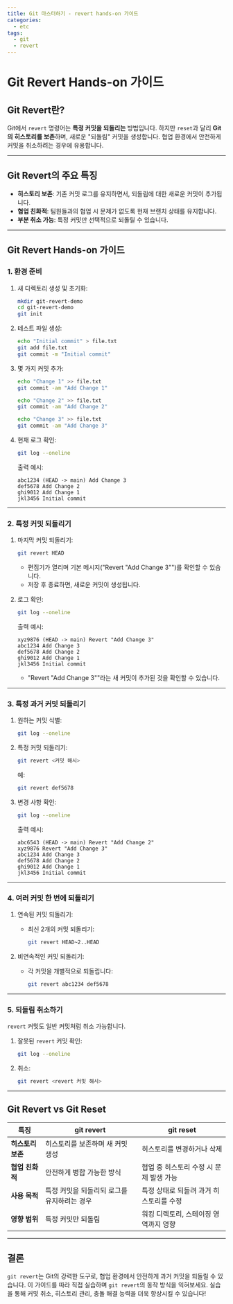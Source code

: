 ```yaml
---
title: Git 마스터하기 - revert hands-on 가이드
categories:
  - etc 
tags:
  - git
  - revert
---
```

# Git Revert Hands-on 가이드

## **Git Revert란?**

Git에서 `revert` 명령어는 **특정 커밋을 되돌리는** 방법입니다. 하지만 `reset`과 달리 **Git의 히스토리를 보존**하며, 새로운 "되돌림" 커밋을 생성합니다. 협업 환경에서 안전하게 커밋을 취소하려는 경우에 유용합니다.

---

## **Git Revert의 주요 특징**

- **히스토리 보존**: 기존 커밋 로그를 유지하면서, 되돌림에 대한 새로운 커밋이 추가됩니다.
- **협업 친화적**: 팀원들과의 협업 시 문제가 없도록 현재 브랜치 상태를 유지합니다.
- **부분 취소 가능**: 특정 커밋만 선택적으로 되돌릴 수 있습니다.

---

## **Git Revert Hands-on 가이드**

### **1. 환경 준비**

1. 새 디렉토리 생성 및 초기화:
   ```bash
   mkdir git-revert-demo
   cd git-revert-demo
   git init
   ```

2. 테스트 파일 생성:
   ```bash
   echo "Initial commit" > file.txt
   git add file.txt
   git commit -m "Initial commit"
   ```

3. 몇 가지 커밋 추가:
   ```bash
   echo "Change 1" >> file.txt
   git commit -am "Add Change 1"

   echo "Change 2" >> file.txt
   git commit -am "Add Change 2"

   echo "Change 3" >> file.txt
   git commit -am "Add Change 3"
   ```

4. 현재 로그 확인:
   ```bash
   git log --oneline
   ```
   출력 예시:
   ```
   abc1234 (HEAD -> main) Add Change 3
   def5678 Add Change 2
   ghi9012 Add Change 1
   jkl3456 Initial commit
   ```

---

### **2. 특정 커밋 되돌리기**

1. 마지막 커밋 되돌리기:
   ```bash
   git revert HEAD
   ```

   - 편집기가 열리며 기본 메시지("Revert \"Add Change 3\"")를 확인할 수 있습니다.
   - 저장 후 종료하면, 새로운 커밋이 생성됩니다.

2. 로그 확인:
   ```bash
   git log --oneline
   ```
   출력 예시:
   ```
   xyz9876 (HEAD -> main) Revert "Add Change 3"
   abc1234 Add Change 3
   def5678 Add Change 2
   ghi9012 Add Change 1
   jkl3456 Initial commit
   ```

   - "Revert \"Add Change 3\""라는 새 커밋이 추가된 것을 확인할 수 있습니다.

---

### **3. 특정 과거 커밋 되돌리기**

1. 원하는 커밋 식별:
   ```bash
   git log --oneline
   ```

2. 특정 커밋 되돌리기:
   ```bash
   git revert <커밋 해시>
   ```
   예:
   ```bash
   git revert def5678
   ```

3. 변경 사항 확인:
   ```bash
   git log --oneline
   ```
   출력 예시:
   ```
   abc6543 (HEAD -> main) Revert "Add Change 2"
   xyz9876 Revert "Add Change 3"
   abc1234 Add Change 3
   def5678 Add Change 2
   ghi9012 Add Change 1
   jkl3456 Initial commit
   ```

---

### **4. 여러 커밋 한 번에 되돌리기**

1. 연속된 커밋 되돌리기:
   - 최신 2개의 커밋 되돌리기:
     ```bash
     git revert HEAD~2..HEAD
     ```

2. 비연속적인 커밋 되돌리기:
   - 각 커밋을 개별적으로 되돌립니다:
     ```bash
     git revert abc1234 def5678
     ```

---

### **5. 되돌림 취소하기**

`revert` 커밋도 일반 커밋처럼 취소 가능합니다.

1. 잘못된 `revert` 커밋 확인:
   ```bash
   git log --oneline
   ```

2. 취소:
   ```bash
   git revert <revert 커밋 해시>
   ```

---

## **Git Revert vs Git Reset**

| **특징**             | **git revert**                          | **git reset**                          |
|----------------------|-----------------------------------------|----------------------------------------|
| **히스토리 보존**    | 히스토리를 보존하며 새 커밋 생성        | 히스토리를 변경하거나 삭제             |
| **협업 친화적**      | 안전하게 병합 가능한 방식               | 협업 중 히스토리 수정 시 문제 발생 가능 |
| **사용 목적**        | 특정 커밋을 되돌리되 로그를 유지하려는 경우 | 특정 상태로 되돌려 과거 히스토리를 수정 |
| **영향 범위**        | 특정 커밋만 되돌림                     | 워킹 디렉토리, 스테이징 영역까지 영향 |

---

## **결론**

`git revert`는 Git의 강력한 도구로, 협업 환경에서 안전하게 과거 커밋을 되돌릴 수 있습니다. 이 가이드를 따라 직접 실습하며 `git revert`의 동작 방식을 익혀보세요. 실습을 통해 커밋 취소, 히스토리 관리, 충돌 해결 능력을 더욱 향상시킬 수 있습니다!

